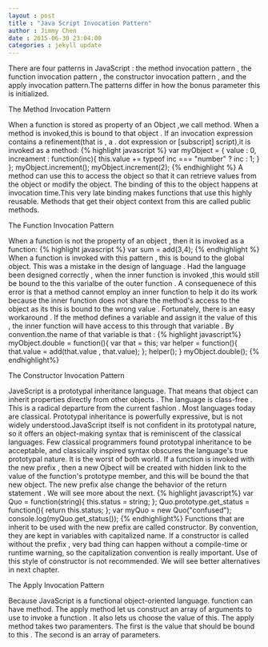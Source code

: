 ```yaml
---
layout : post
title : "Java Script Invocation Pattern"
author : Jimmy Chen 
date : 2015-06-30 23:04:00
categories : jekyll update
---
```


There are four patterns in JavaScript : the method invocation pattern , the function invocation pattern , the constructor invocation pattern , and the apply invocation pattern.The patterns differ in how the bonus parameter this is initialized.

The Method Invocation Pattern 

When a function is stored as property of an Object ,we call method. When a method is invoked,this is bound to that object . If an invocation expression contains a refinement(that is , a . dot expression or [subscript] script),it is invoked as a method:
{% highlight javascript %}
var myObject = {
	value : 0,
	increament : function(inc){
	this.value += typeof inc === "number" ? inc : 1;
	}
};
myObject.increment();
myObject.increment(2);
{% endhighlight %}
A method can use this to access the object so that it can retrieve values from the object or modify the object. The binding of this to the object happens at invocation time.This very late binding makes functions that use this highly reusable. Methods that get their object context from this are called public methods.

The Function Invocation Pattern

When a function is not the property of an object , then it is invoked as a function:
{% highlight javascript %}
var sum = add(3,4);
{% endhighlight %}
When a function is invoked with this pattern , this is bound to the global object. This was a mistake in the design of language . Had the language been designed correctly , when the inner function is invoked ,this would still be bound to the this varialbe of the outer function . A consequenece of this error is that a method cannot employ an inner function to help it do its work because the inner function does not share the method's access to the object as its this is bound to the wrong value . Fortunately, there is an easy workaround . If the method defines a variable and assign it the value of this , the inner function will have access to this through that variable . By convention.the name of that variable is that : 
{% highlight javascript%}
myObject.double = function(){
	var that = this;
	var helper = function(){
		that.value = add(that.value , that.value);
	};
	helper();
}
myObject.double();
{% endhighlight%}

The Constructor Invocation Pattern

JaveScript is a prototypal inheritance language. That means that object can inherit properties directly from other objects . The language is class-free .
This is a radical departure from the current fashion . Most languages today are classical. Prototypal inheritance is powerfully expressive, but is not widely understood.JavaScript itself is not confident in its prototypal nature, so it offers an object-making syntax that is reminiscent of the classical languages. Few classical programmers found prototypal inheritance to be acceptable, and classically inspired syntax obscures the language's true prototypal nature. It is the worst of both world.
If a function is invoked with the new prefix , then a new  Ojbect will be created with hidden link to the value of the function's prototype member, and this will be bound the that new object.
The new prefix alse change the behavior of the return statement . We will see more about the next.
{% highlight javascript%}
var  Quo = function(string){
	this.status = string;
};
Quo.prototype.get_status = function(){
	return this.status;
};
var myQuo = new Quo("confused");
console.log(myQuo.get_status());
{% endhighlight%}
Functions that are inherit to be used with the new prefix are called constructor. By convention, they are kept in variables with capitalized name. If a constructor is called without the prefix , very bad thing can happen without a compile-time or runtime warning, so the capitalization convention is really important.
Use of this style of constructor is not recommended. We will see better alternatives in next chapter.

The Apply Invocation Pattern

Because JavaScript is a functional object-oriented language. function can have method.
The apply method let us construct an array of arguments to use to invoke a function . It also lets us choose the value of this. The apply method takes two paramenters. The first is the value that should be bound to this . The second is an array of parameters.

